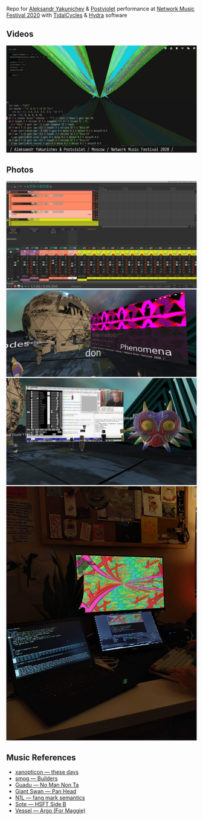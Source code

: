 Repo for [Aleksandr Yakunichev](https://ya.codes/ "Aleksandr Yakunichev's Personal Site") & [Postviolet](http://www.violettapostnova.com/ "Postviolet's Personal Site") performance at [Network Music Festival 2020](https://networkmusicfestival.org/algorave/ "NMF2020 Algorave Page") with [TidalCycles](https://tidalcycles.org/index.php/Welcome) & [Hydra](https://hydra.ojack.xyz/) software 

## Videos
[![Frame of the performance recording](./images/rec.jpg)](http://www.youtube.com/watch?feature=player_embedded&v=qh5uOGQc-gE "Frame of the performance recording")

## Photos
![Reaper mixer configuration](./images/reaper.jpg)
![#1 VR Screenshot](./images/vr1.jpg)
![#2 VR Screenshot](./images/vr2.jpg)
![Hardware Setup](./images/setup.jpg)

## Music References
 - [xanopticon — these days](https://hymen-records.bandcamp.com/track/these-days)
 - [smog — Builders](https://failedunits.bandcamp.com/track/builders)
 - [Guadu — No Man Non Ta](https://kuduropsicadelico.bandcamp.com/track/no-man-non-ta)
 - [Giant Swan — Pan Head](https://giantswan.bandcamp.com/track/pan-head)
 - [N1L — fang mark semantics](https://n1lmusic.bandcamp.com/track/fang-mark-semantics)
 - [Sote — HSFT Side B](https://opaltapes.com/track/hsft-side-b)
 - [Vessel — Argo (For Maggie)](https://vesseluk.bandcamp.com/track/argo-for-maggie)
